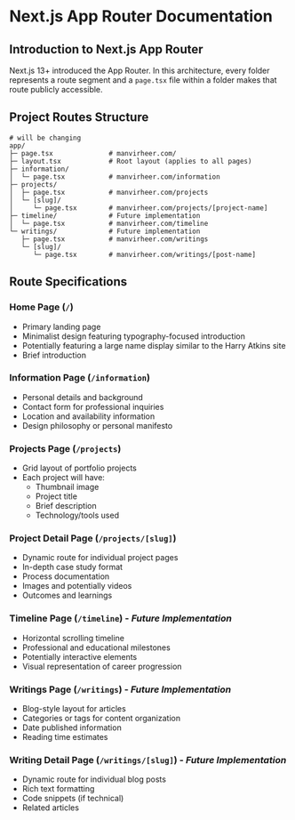 # Next.js App Router Documentation

## Introduction to Next.js App Router

Next.js 13+ introduced the App Router. In this architecture, every folder represents a route segment and a `page.tsx` file within a folder makes that route publicly accessible.

## Project Routes Structure
```
# will be changing 
app/
├─ page.tsx              # manvirheer.com/
├─ layout.tsx            # Root layout (applies to all pages)
├─ information/
│  └─ page.tsx           # manvirheer.com/information
├─ projects/
│  ├─ page.tsx           # manvirheer.com/projects
│  └─ [slug]/
│     └─ page.tsx        # manvirheer.com/projects/[project-name]
├─ timeline/             # Future implementation
│  └─ page.tsx           # manvirheer.com/timeline
└─ writings/             # Future implementation
   ├─ page.tsx           # manvirheer.com/writings
   └─ [slug]/
      └─ page.tsx        # manvirheer.com/writings/[post-name]
```

## Route Specifications

### Home Page (`/`)
- Primary landing page
- Minimalist design featuring typography-focused introduction
- Potentially featuring a large name display similar to the Harry Atkins site
- Brief introduction

### Information Page (`/information`)
- Personal details and background
- Contact form for professional inquiries
- Location and availability information
- Design philosophy or personal manifesto

### Projects Page (`/projects`)
- Grid layout of portfolio projects
- Each project will have:
  - Thumbnail image
  - Project title
  - Brief description
  - Technology/tools used

### Project Detail Page (`/projects/[slug]`)
- Dynamic route for individual project pages
- In-depth case study format
- Process documentation
- Images and potentially videos
- Outcomes and learnings

### Timeline Page (`/timeline`) - *Future Implementation*
- Horizontal scrolling timeline
- Professional and educational milestones
- Potentially interactive elements
- Visual representation of career progression

### Writings Page (`/writings`) - *Future Implementation*
- Blog-style layout for articles
- Categories or tags for content organization
- Date published information
- Reading time estimates

### Writing Detail Page (`/writings/[slug]`) - *Future Implementation*
- Dynamic route for individual blog posts
- Rich text formatting
- Code snippets (if technical)
- Related articles
